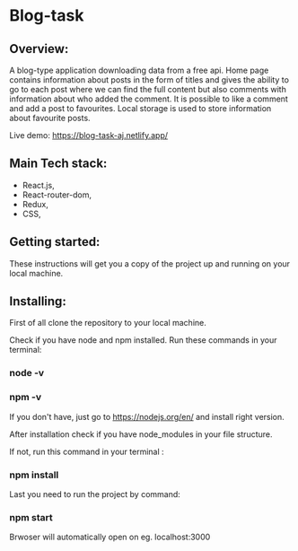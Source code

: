 # Blog-task

## Overview: 

A blog-type application downloading data from a free api. Home page contains information about posts in the form of titles and gives the ability to go to each post where we can find the full content but also comments with information about who added the comment. It is possible to like a comment and add a post to favourites.
Local storage is used to store information about favourite posts.

Live demo: https://blog-task-aj.netlify.app/

## Main Tech stack:

- React.js,
- React-router-dom,
- Redux,
- CSS,

## Getting started:

These instructions will get you a copy of the project up and running on your local machine.

## Installing:

First of all clone the repository to your local machine.

Check if you have node and npm installed.
Run these commands in your terminal:

### node -v

### npm -v

If you don't have, just go to https://nodejs.org/en/ and install right version.

After installation check if you have node_modules in your file structure.

If not, run this command in your terminal :

### npm install

Last you need to run the project by command:

### npm start

Brwoser will automatically open on eg. localhost:3000
